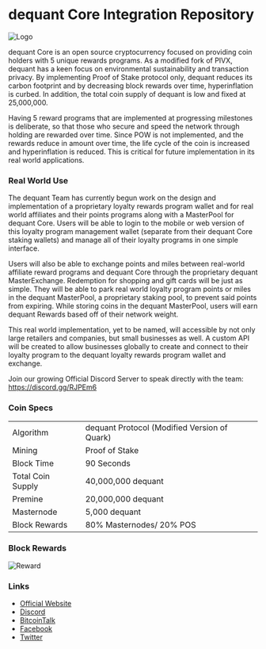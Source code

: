 dequant Core Integration Repository
=====================================
![Logo](http://dequant.online/images/logo.png)

dequant Core is an open source cryptocurrency focused on providing coin holders with 5 unique rewards programs. As a modified fork of PIVX, dequant has a keen focus on environmental sustainability and transaction privacy. By implementing Proof of Stake protocol only, dequant reduces its carbon footprint and by decreasing block rewards over time, hyperinflation is curbed. In addition, the total coin supply of dequant is low and fixed at 25,000,000.

Having 5 reward programs that are implemented at progressing milestones is deliberate, so that those who secure and speed the network through holding are rewarded over time. Since POW is not implemented, and the rewards reduce in amount over time, the life cycle of the coin is increased and hyperinflation is reduced. This is critical for future implementation in its real world applications.

### Real World Use
The dequant Team has currently begun work on the design and implementation of a proprietary loyalty rewards program wallet and for real world affiliates and their points programs along with a MasterPool for dequant Core. Users will be able to login to the mobile or web version of this loyalty program management wallet (separate from their dequant Core staking wallets) and manage all of their loyalty programs in one simple interface. 

Users will also be able to exchange points and miles between real-world affiliate reward programs and dequant Core through the proprietary dequant MasterExchange. Redemption for shopping and gift cards will be just as simple. They will be able to park real world loyalty program points or miles in the dequant MasterPool, a proprietary staking pool, to prevent said points from expiring. While storing coins in the dequant MasterPool, users will earn dequant Rewards based off of their network weight. 

This real world implementation, yet to be named, will accessible by not only large retailers and companies, but small businesses as well. A custom API will be created to allow businesses globally to create and connect to their loyalty program to the dequant loyalty rewards program wallet and exchange.

Join our growing Official Discord Server to speak directly with the team: https://discord.gg/RJPEm6

### Coin Specs
<table>
<tr><td>Algorithm</td><td>dequant Protocol (Modified Version of Quark)</td></tr>
<tr><td>Mining</td><td>Proof of Stake</td></tr>
<tr><td>Block Time</td><td>90 Seconds</td></tr>
<tr><td>Total Coin Supply</td><td>40,000,000 dequant</td></tr>
<tr><td>Premine</td><td>20,000,000 dequant</td></tr>
<tr><td>Masternode</td><td>5,000 dequant</td></tr>
<tr><td>Block Rewards</td><td>80% Masternodes/ 20% POS</td></tr>



</table>

### Block Rewards

![Reward](http://dequant.online/img/Whitepaper1.0-10.png)


### Links
- [Official Website](https://www.dequant.online) 
- [Discord](https://discord.gg/RJPEm6)
- [BitcoinTalk](https://bitcointalk.org/)
- [Facebook](https://facebook.com/)
- [Twitter](https://twitter.com/)
